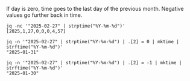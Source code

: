 If day is zero, time goes to the last day of the previous month. Negative values go further back in time.

```jq
jq -nc '"2025-02-27" | strptime("%Y-%m-%d")'
[2025,1,27,0,0,0,4,57]

jq -n '"2025-02-27" | strptime("%Y-%m-%d") | .[2] = 0 | mktime | strftime("%Y-%m-%d")'
"2025-01-31"

jq -n '"2025-02-27" | strptime("%Y-%m-%d") | .[2] = -1 | mktime | strftime("%Y-%m-%d")'
"2025-01-30"
```
